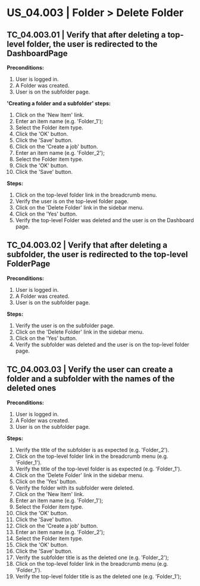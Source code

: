 # US_04.003 | Folder > Delete Folder

## TC_04.003.01 | Verify that after deleting a top-level folder, the user is redirected to the DashboardPage
**Preconditions:**
1. User is logged in.
2. A Folder was created.
3. User is on the subfolder page.

**'Creating a folder and a subfolder' steps:**
1. Click on the 'New Item' link.
2. Enter an item name (e.g. 'Folder_1');
3. Select the Folder item type.
4. Click the 'OK' button.
5. Click the 'Save' button.
6. Click on the 'Create a job' button.
7. Enter an item name (e.g. 'Folder_2');
8. Select the Folder item type.
9. Click the 'OK' button.
10. Click the 'Save' button.

**Steps:**
1. Click on the top-level folder link in the breadcrumb menu.
2. Verify the user is on the top-level folder page.
3. Click on the 'Delete Folder' link in the sidebar menu.
4. Click on the 'Yes' button.
5. Verify the top-level Folder was deleted and the user is on the Dashboard page.




## TC_04.003.02 | Verify that after deleting a subfolder, the user is redirected to the top-level FolderPage
**Preconditions:**
1. User is logged in.
2. A Folder was created.
3. User is on the subfolder page.

**Steps:**
1. Verify the user is on the subfolder page.
2. Click on the 'Delete Folder' link in the sidebar menu.
3. Click on the 'Yes' button.
4. Verify the subfolder was deleted and the user is on the top-level folder page.




## TC_04.003.03 | Verify the user can create a folder and a subfolder with the names of the deleted ones
**Preconditions:**
1. User is logged in.
2. A Folder was created.
3. User is on the subfolder page.

**Steps:**
1. Verify the title of the subfolder is as expected (e.g. 'Folder_2').
2. Click on the top-level folder link in the breadcrumb menu (e.g. 'Folder_1').
3. Verify the title of the top-level folder is as expected (e.g. 'Folder_1').
4. Click on the 'Delete Folder' link in the sidebar menu.
5. Click on the 'Yes' button.
6. Verify the folder with its subfolder were deleted.
7. Click on the 'New Item' link.
8. Enter an item name (e.g. 'Folder_1');
9. Select the Folder item type.
10. Click the 'OK' button.
11. Click the 'Save' button.
12. Click on the 'Create a job' button.
13. Enter an item name (e.g. 'Folder_2');
14. Select the Folder item type.
15. Click the 'OK' button.
16. Click the 'Save' button.
17. Verify the subfolder title is as the deleted one (e.g. 'Folder_2');
18. Click on the top-level folder link in the breadcrumb menu (e.g. 'Folder_1').
19. Verify the top-level folder title is as the deleted one (e.g. 'Folder_1');
